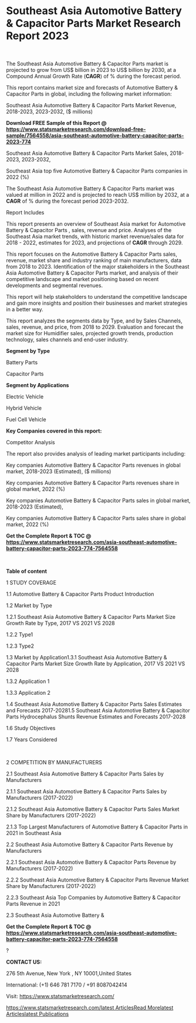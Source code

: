 <h1>Southeast Asia Automotive Battery & Capacitor Parts Market Research Report 2023</h1><br/><p>The Southeast Asia Automotive Battery & Capacitor Parts market is projected to grow from US$ billion in 2023 to US$ billion by 2030, at a Compound Annual Growth Rate (<strong>CAGR</strong>) of % during the forecast period.</p>
 
 
 
 <p>This report contains market size and forecasts of Automotive Battery & Capacitor Parts in global, including the following market information:</p>
 
 
 
 <p>Southeast Asia Automotive Battery & Capacitor Parts Market Revenue, 2018-2023, 2023-2032, ($ millions)</p>
 
 
 
 <p><strong>Download FREE Sample of this Report @ <a href="https://www.statsmarketresearch.com/download-free-sample/7564558/asia-southeast-automotive-battery-capacitor-parts-2023-774">https://www.statsmarketresearch.com/download-free-sample/7564558/asia-southeast-automotive-battery-capacitor-parts-2023-774</a></strong></p>
 
 
 
 <p>Southeast Asia Automotive Battery & Capacitor Parts Market Sales, 2018-2023, 2023-2032,</p>
 
 
 
 <p>Southeast Asia top five Automotive Battery & Capacitor Parts companies in 2022 (%)</p>
 
 
 
 <p>The Southeast Asia Automotive Battery & Capacitor Parts market was valued at million in 2022 and is projected to reach US$ million by 2032, at a <strong>CAGR</strong> of % during the forecast period 2023-2032.</p>
 
 
 
 <p>Report Includes</p>
 
 
 
 <p>This report presents an overview of Southeast Asia market for Automotive Battery & Capacitor Parts , sales, revenue and price. Analyses of the Southeast Asia market trends, with historic market revenue/sales data for 2018 - 2022, estimates for 2023, and projections of <strong>CAGR</strong> through 2029.</p>
 
 
 
 <p>This report focuses on the Automotive Battery & Capacitor Parts sales, revenue, market share and industry ranking of main manufacturers, data from 2018 to 2023. Identification of the major stakeholders in the Southeast Asia Automotive Battery & Capacitor Parts market, and analysis of their competitive landscape and market positioning based on recent developments and segmental revenues.</p>
 
 
 
 <p>This report will help stakeholders to understand the competitive landscape and gain more insights and position their businesses and market strategies in a better way.</p>
 
 
 
 <p>This report analyzes the segments data by Type, and by Sales Channels, sales, revenue, and price, from 2018 to 2029. Evaluation and forecast the market size for Humidifier sales, projected growth trends, production technology, sales channels and end-user industry.</p>
 
 
 
 <p><strong>Segment by Type</strong></p>
 
 
 
 <p>Battery Parts</p>
 
 
 
 <p>Capacitor Parts</p>
 
 
 
 <p><strong>Segment <strong><strong>by Applications</strong></strong></strong></p>
 
 
 
 <p>Electric Vehicle</p>
 
 
 
 <p>Hybrid Vehicle</p>
 
 
 
 <p>Fuel Cell Vehicle</p>
 
 
 
 <p><strong>Key Companies covered in this report:</strong></p>
 
 
 
 <p>Competitor Analysis</p>
 
 
 
 <p>The report also provides analysis of leading market participants including:</p>
 
 
 
 <p>Key companies Automotive Battery & Capacitor Parts revenues in global market, 2018-2023 (Estimated), ($ millions)</p>
 
 
 
 <p>Key companies Automotive Battery & Capacitor Parts revenues share in global market, 2022 (%)</p>
 
 
 
 <p>Key companies Automotive Battery & Capacitor Parts sales in global market, 2018-2023 (Estimated),</p>
 
 
 
 <p>Key companies Automotive Battery & Capacitor Parts sales share in global market, 2022 (%)</p>
 
 
 
 <div><b>Get the Complete Report & TOC @ <a href="https://www.statsmarketresearch.com/asia-southeast-automotive-battery-capacitor-parts-2023-774-7564558">https://www.statsmarketresearch.com/asia-southeast-automotive-battery-capacitor-parts-2023-774-7564558</a></b></div>
 
 
 
 <p><br />
 
 <b>Table of content</b></p>
 
 
 
 <p>1 STUDY COVERAGE<br />
 
 1.1 Automotive Battery & Capacitor Parts Product Introduction<br />
 
 1.2 Market by Type<br />
 
 1.2.1 Southeast Asia Automotive Battery & Capacitor Parts Market Size Growth Rate by Type, 2017 VS 2021 VS 2028<br />
 
 1.2.2 Type1<br />
 
 1.2.3 Type2<br />
 
 1.3 Market by Application1.3.1 Southeast Asia Automotive Battery & Capacitor Parts Market Size Growth Rate by Application, 2017 VS 2021 VS 2028<br />
 
 1.3.2 Application 1<br />
 
 1.3.3 Application 2<br />
 
 1.4 Southeast Asia Automotive Battery & Capacitor Parts Sales Estimates and Forecasts 2017-20281.5 Southeast Asia Automotive Battery & Capacitor Parts Hydrocephalus Shunts Revenue Estimates and Forecasts 2017-2028<br />
 
 1.6 Study Objectives<br />
 
 1.7 Years Considered<br />
 
 <br />
 
 2 COMPETITION BY MANUFACTURERS<br />
 
 2.1 Southeast Asia Automotive Battery & Capacitor Parts Sales by Manufacturers<br />
 
 2.1.1 Southeast Asia Automotive Battery & Capacitor Parts Sales by Manufacturers (2017-2022)<br />
 
 2.1.2 Southeast Asia Automotive Battery & Capacitor Parts Sales Market Share by Manufacturers (2017-2022)<br />
 
 2.1.3 Top Largest Manufacturers of Automotive Battery & Capacitor Parts in 2021 in Southeast Asia<br />
 
 2.2 Southeast Asia Automotive Battery & Capacitor Parts Revenue by Manufacturers<br />
 
 2.2.1 Southeast Asia Automotive Battery & Capacitor Parts Revenue by Manufacturers (2017-2022)<br />
 
 2.2.2 Southeast Asia Automotive Battery & Capacitor Parts Revenue Market Share by Manufacturers (2017-2022)<br />
 
 2.2.3 Southeast Asia Top Companies by Automotive Battery & Capacitor Parts Revenue in 2021<br />
 
 2.3 Southeast Asia Automotive Battery &</p>
 
 
 
 <div><b>Get the Complete Report & TOC @ <a href="https://www.statsmarketresearch.com/asia-southeast-automotive-battery-capacitor-parts-2023-774-7564558">https://www.statsmarketresearch.com/asia-southeast-automotive-battery-capacitor-parts-2023-774-7564558</a></b></div>
 
 
 
 <p>? </p>
 
 
 
 <p><b>CONTACT US:</b><br />
 
 276 5th Avenue, New York , NY 10001,United States<br />
 
 International: (+1) 646 781 7170 / +91 8087042414<br />
 
 Visit: <a href="https://www.statsmarketresearch.com/">https://www.statsmarketresearch.com/</a><br />
 
 <a href="https://gyeongbokgung.com">https://www.statsmarketresearch.com/</a><a href="https://hallyeomaritime.com">latest Articles</a><a href="https://jingwansa.com">Read More</a><a href="https://nguoiviet.jp/">latest Articles</a><a href="https://www.intelmarketresearch.com/">latest Publications</a></p>